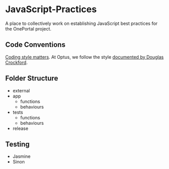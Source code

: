 JavaScript-Practices
====================

A place to collectively work on establishing JavaScript best practices for the OnePortal project.

Code Conventions
----------------

[Coding style matters](http://coding.smashingmagazine.com/2012/10/25/why-coding-style-matters/). At Optus, we follow the style [documented by Douglas Crockford](http://javascript.crockford.com/code.html).

Folder Structure
----------------

*   external
*   app
    *   functions
    *   behaviours
*   tests
    *   functions
    *   behaviours
*   release

Testing
-------

*   Jasmine
*   Sinon